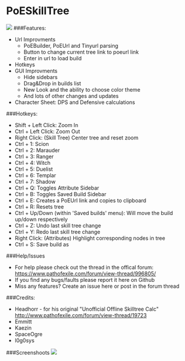 PoESkillTree
==================
![](https://cloud.githubusercontent.com/assets/381657/5123351/e9985f18-70aa-11e4-9cc7-250bade5f481.png)
###Features: 
* Url Improvments
  * PoEBuilder, PoEUrl and Tinyurl parsing
  * Button to change current tree link to poeurl link
  * Enter in url to load build
* Hotkeys
* GUI Improvments
  * Hide sidebars
  * Drag&Drop in builds list
  * New Look and the ability to choose color theme
  * And lots of other changes and updates
* Character Sheet: DPS and Defensive calculations

###Hotkeys:
* Shift + Left Click: Zoom In
* Ctrl + Left Click: Zoom Out
* Right Click: (Skill Tree) Center tree and reset zoom
* Ctrl + 1: Scion
* Ctrl + 2: Marauder
* Ctrl + 3: Ranger
* Ctrl + 4: Witch 
* Ctrl + 5: Duelist
* Ctrl + 6: Templar
* Ctrl + 7: Shadow
* Ctrl + Q: Toggles Attribute Sidebar
* Ctrl + B: Toggles Saved Build Sidebar
* Ctrl + E: Creates a PoEUrl link and copies to clipboard
* Ctrl + R: Resets tree
* Ctrl + Up/Down (within 'Saved builds' menu): Will move the build up/down respectively
* Ctrl + Z: Undo last skill tree change
* Ctrl + Y: Redo last skill tree change
* Right Click: (Attributes) Highlight corresponding nodes in tree
* Ctrl + S: Save build as

###Help/Issues
* For help please check out the thread in the offical forum: https://www.pathofexile.com/forum/view-thread/996805/
* If you find any bugs/faults please report it here on Github
* Miss any features? Create an issue here or post in the forum thread

###Credits:
* Headhorr - for his original "Unofficial Offline Skilltree Calc" http://www.pathofexile.com/forum/view-thread/19723
* Emmitt
* Kaezin
* SpaceOgre
* l0g0sys

###Screenshoots
![](https://cloud.githubusercontent.com/assets/381657/5124182/64ca624a-70b4-11e4-9a8e-f63323c8dea3.png)
